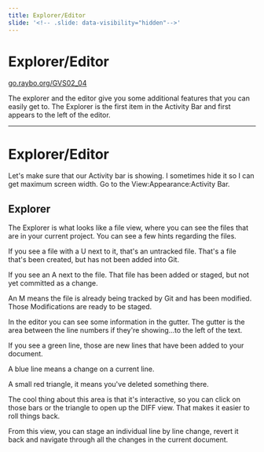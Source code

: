 ```yaml
---
title: Explorer/Editor
slide: '<!-- .slide: data-visibility="hidden"-->'
---
```


<!-- .slide: data-state="layout-title" class="bg-dark"-->

# Explorer/Editor

<div class="slide-link"><a href="https://go.raybo.org/GVS02_01"><i class="fab fa-slideshare"></i> go.raybo.org/GVS02_04</a></div>

> >

The explorer and the editor give you some additional features that you can easily get to. The Explorer is the first item in the Activity Bar and first appears to the left of the editor.

---
# Explorer/Editor

> >

Let's make sure that our Activity bar is showing. I sometimes hide it so I can get maximum screen width. Go to the View:Appearance:Activity Bar.

## Explorer

The Explorer is what looks like a file view, where you can see the files that are in your current project. You can see a few hints regarding the files.

If you see a file with a U next to it, that's an untracked file. That's a file that's been created, but has not been added into Git.

If you see an A next to the file. That file has been added or staged, but not yet committed as a change.

An M means the file is already being tracked by Git and has been modified. Those Modifications are ready to be staged.

In the editor you can see some information in the gutter. The gutter is the area between the line numbers if they're showing...to the left of the text.

If you see a green line, those are new lines that have been added to your document.

A blue line means a change on a current line.

A small red triangle, it means you've deleted something there.

The cool thing about this area is that it's interactive, so you can click on those bars or the triangle to open up the DIFF view. That makes it easier to roll things back.

From this view, you can stage an individual line by line change, revert it back and navigate through all the changes in the current document.